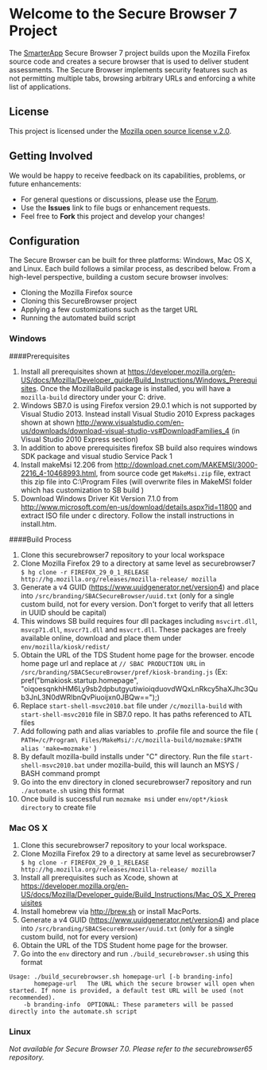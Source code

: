 # Welcome to the Secure Browser 7 Project
The [SmarterApp](http://smarterapp.org) Secure Browser 7 project builds upon the Mozilla Firefox source code and creates a secure browser that is used to deliver student assessments. The Secure Browser implements security features such as not permitting multiple tabs, browsing arbitrary URLs and enforcing a white list of applications.

## License ##
This project is licensed under the [Mozilla open source license v.2.0](https://www.mozilla.org/MPL/2.0/).

## Getting Involved ##
We would be happy to receive feedback on its capabilities, problems, or future enhancements:

* For general questions or discussions, please use the [Forum](http://forum.opentestsystem.org/viewforum.php?f=17).
* Use the **Issues** link to file bugs or enhancement requests.
* Feel free to **Fork** this project and develop your changes!

## Configuration ###

The Secure Browser can be built for three platforms: Windows, Mac OS X, and Linux. Each build follows a similar process, as described below. From a high-level perspective, building a custom secure browser involves:

* Cloning the Mozilla Firefox source
* Cloning this SecureBrowser project
* Applying a few customizations such as the target URL
* Running the automated build script

### Windows 

####Prerequisites
1. Install all prerequisites shown at https://developer.mozilla.org/en-US/docs/Mozilla/Developer_guide/Build_Instructions/Windows_Prerequisites. Once the MozillaBuild package is installed, you will have a `mozilla-build` directory under your C: drive.
1. Windows SB7.0 is using Firefox version 29.0.1 which is not supported by Visual Studio 2013. Instead install Visual Studio 2010 Express packages shown at shown http://www.visualstudio.com/en-us/downloads/download-visual-studio-vs#DownloadFamilies_4 (in Visual Studio 2010 Express section)
1. In addition to above prerequisites firefox SB build also requires windows SDK package and visual studio Service Pack 1
1. Install makeMsi 12.206 from http://download.cnet.com/MAKEMSI/3000-2216_4-10468993.html,  from source code get `MakeMsi.zip` file, extract this zip file into C:\Program Files (will overwrite files in MakeMSI folder which has customization to SB build )
1. Download Windows Driver Kit Version 7.1.0 from http://www.microsoft.com/en-us/download/details.aspx?id=11800 and extract ISO file under c directory. Follow the install instructions in install.htm.

####Build Process
1. Clone this securebrowser7 repository to your local workspace
1. Clone Mozilla Firefox 29 to a directory at same level as securebrowser7 `$ hg clone -r FIREFOX_29_0_1_RELEASE http://hg.mozilla.org/releases/mozilla-release/ mozilla`
1. Generate a v4 GUID (https://www.uuidgenerator.net/version4) and place into `/src/branding/SBACSecureBrowser/uuid.txt` (only for a single custom build, not for every version. Don't forget to verify that all letters in UUID should be capital)
1. This windows SB build requires four dll packages including `msvcirt.dll`, `msvcp71.dll`, `msvcr71.dll` and `msvcrt.dll`. These packages are freely available online, download and place them under `env/mozilla/kiosk/redist/`
1. Obtain the URL of the TDS Student home page for the browser. encode home page url and replace at `// SBAC PRODUCTION URL` in `/src/branding/SBACSecureBrowser/pref/kiosk-branding.js` (Ex: pref("bmakiosk.startup.homepage", "oiqoesqnkhHM6Ly9sb2dpbutgyutiwioiqduovdWQxLnRkcy5haXJhc3Qub3JnL3N0dWRlbnQvPiuoijxn0JBQw==");)
1. Replace `start-shell-msvc2010.bat` file under `/c/mozilla-build` with `start-shell-msvc2010` file in SB7.0 repo. It has paths referenced to ATL files
1. Add following path and alias variables to .profile file and source the file ( `PATH=/c/Program\ Files/MakeMsi/:/c/mozilla-build/mozmake:$PATH`
    `alias 'make=mozmake'` )
1. By default mozilla-build installs under "C" directory. Run the file `start-shell-msvc2010.bat` under mozilla-build, this will launch an MSYS / BASH command prompt
1. Go into the env directory in cloned securebrowser7 repository and run `./automate.sh` using this format
1. Once build is successful run `mozmake msi` under `env/opt*/kiosk directory` to create file
### Mac OS X

1. Clone this securebrowser7 repository to your local workspace.
1. Clone Mozilla Firefox 29 to a directory at same level as securebrowser7
`$ hg clone -r FIREFOX_29_0_1_RELEASE http://hg.mozilla.org/releases/mozilla-release/ mozilla`
1. Install all prerequisites such as Xcode, shown at https://developer.mozilla.org/en-US/docs/Mozilla/Developer_guide/Build_Instructions/Mac_OS_X_Prerequisites 
1. Install homebrew via http://brew.sh or install MacPorts.
1. Generate a v4 GUID (https://www.uuidgenerator.net/version4) and place into `/src/branding/SBACSecureBrowser/uuid.txt` (only for a single custom build, not for every version)
1. Obtain the URL of the TDS Student home page for the browser.
1. Go into the `env` directory and run `./build_securebrowser.sh` using this format


```
Usage: ./build_securebrowser.sh homepage-url [-b branding-info]
       homepage-url   The URL which the secure browser will open when started. If none is provided, a default test URL will be used (not recommended).
    -b branding-info  OPTIONAL: These parameters will be passed directly into the automate.sh script

```

### Linux 

*Not available for Secure Browser 7.0. Please refer to the securebrowser65 repository.*